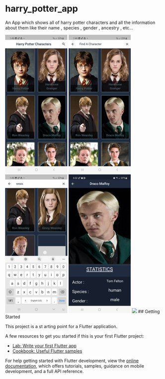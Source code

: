 # harry_potter_app

An App which shows all of harry potter characters and all the information about them like their name , species ,
gender , ancestry , etc...

<img src = "assets/images/Screenshot_20230224_014507.jpg" width="200">  
<img src = "assets/images/Screenshot_20230224_014459.jpg" width="200"> 
<img src = "assets/images/Screenshot_20230224_014519.jpg" width="200"> 
<img src = "assets/images/Screenshot_20230313_182206.jpg" width="200">
<img src = "assets/images/Screenshot_20230313_18212.jpg" width="200">
## Getting Started

This project is a st    arting point for a Flutter application.

A few resources to get you started if this is your first Flutter project:

- [Lab: Write your first Flutter app](https://docs.flutter.dev/get-started/codelab)
- [Cookbook: Useful Flutter samples](https://docs.flutter.dev/cookbook)

For help getting started with Flutter development, view the
[online documentation](https://docs.flutter.dev/), which offers tutorials,
samples, guidance on mobile development, and a full API reference.
